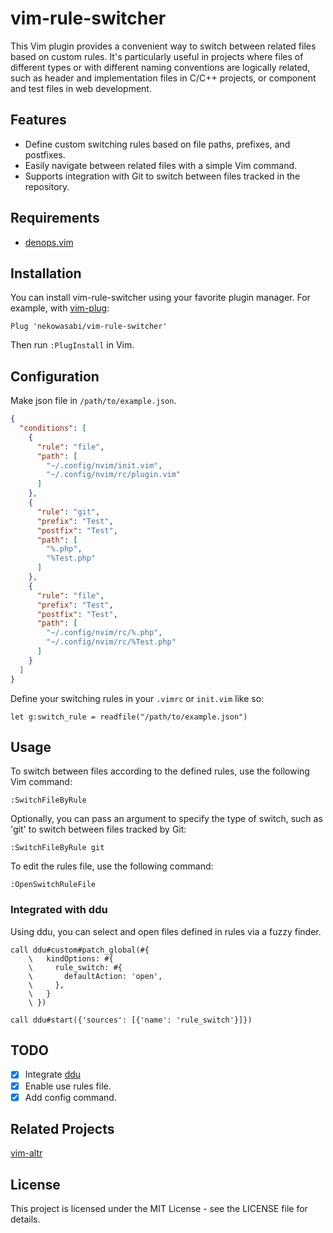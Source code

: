 # vim-rule-switcher

This Vim plugin provides a convenient way to switch between related files based
on custom rules. It's particularly useful in projects where files of different
types or with different naming conventions are logically related, such as header
and implementation files in C/C++ projects, or component and test files in web
development.

## Features

- Define custom switching rules based on file paths, prefixes, and postfixes.
- Easily navigate between related files with a simple Vim command.
- Supports integration with Git to switch between files tracked in the
  repository.

## Requirements

- [denops.vim](https://github.com/vim-denops/denops.vim)

## Installation

You can install vim-rule-switcher using your favorite plugin manager. For
example, with [vim-plug](https://github.com/junegunn/vim-plug):

```vim
Plug 'nekowasabi/vim-rule-switcher'
```

Then run `:PlugInstall` in Vim.

## Configuration

Make json file in `/path/to/example.json`.

```json
{
  "conditions": [
    {
      "rule": "file",
      "path": [
        "~/.config/nvim/init.vim",
        "~/.config/nvim/rc/plugin.vim"
      ]
    },
    {
      "rule": "git",
      "prefix": "Test",
      "postfix": "Test",
      "path": [
        "%.php",
        "%Test.php"
      ]
    },
    {
      "rule": "file",
      "prefix": "Test",
      "postfix": "Test",
      "path": [
        "~/.config/nvim/rc/%.php",
        "~/.config/nvim/rc/%Test.php"
      ]
    }
  ]
}
```

Define your switching rules in your `.vimrc` or `init.vim` like so:

```vim
let g:switch_rule = readfile("/path/to/example.json")
```

## Usage

To switch between files according to the defined rules, use the following Vim
command:

```vim
:SwitchFileByRule
```

Optionally, you can pass an argument to specify the type of switch, such as
'git' to switch between files tracked by Git:

```vim
:SwitchFileByRule git
```

To edit the rules file, use the following command:

```vim
:OpenSwitchRuleFile
```

### Integrated with ddu

Using ddu, you can select and open files defined in rules via a fuzzy finder.

```vim
call ddu#custom#patch_global(#{
    \   kindOptions: #{
    \     rule_switch: #{
    \       defaultAction: 'open',
    \     },
    \   }
    \ })

call ddu#start({'sources': [{'name': 'rule_switch'}]})
```

## TODO

- [x] Integrate [ddu](https://github.com/Shougo/ddu.vim)
- [x] Enable use rules file.
- [x] Add config command.

## Related Projects

[vim-altr](https://github.com/kana/vim-altr)

## License

This project is licensed under the MIT License - see the LICENSE file for
details.
